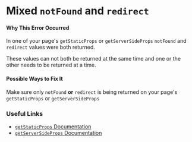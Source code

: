 # Mixed `notFound` and `redirect`

#### Why This Error Occurred

In one of your page's `getStaticProps` or `getServerSideProps` `notFound` and `redirect` values were both returned.

These values can not both be returned at the same time and one or the other needs to be returned at a time.

#### Possible Ways to Fix It

Make sure only `notFound` **or** `redirect` is being returned on your page's `getStaticProps` or `getServerSideProps`

### Useful Links

- [`getStaticProps` Documentation](/docs/basic-features/data-fetching/get-static-props.md)
- [`getServerSideProps` Documentation](/docs/basic-features/data-fetching/get-server-side-props.md)
